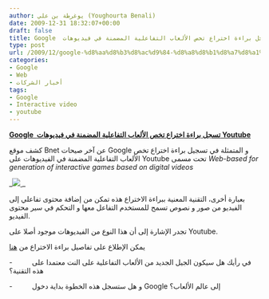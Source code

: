```yaml
---
author: يوغرطة بن علي (Youghourta Benali)
date: 2009-12-31 18:32:07+00:00
draft: false
title: Google  تسجل براءة اختراع تخص الألعاب التفاعلية المضمنة في فيديوهات Youtube
type: post
url: /2009/12/google-%d8%aa%d8%b3%d8%ac%d9%84-%d8%a8%d8%b1%d8%a7%d8%a1%d8%a9-%d8%a7%d8%ae%d8%aa%d8%b1%d8%a7%d8%b9-%d8%aa%d8%ae%d8%b5-%d8%a7%d9%84%d8%a3%d9%84%d8%b9%d8%a7%d8%a8-%d8%a7%d9%84%d8%aa%d9%81%d8%a7%d8%b9/
categories:
- Google
- Web
- أخبار الشركات
tags:
- Google
- Interactive video
- youtube
---
```


[**Google  تسجل براءة اختراع تخص الألعاب التفاعلية المضمنة في فيديوهات Youtube**](http://www.it-scoop.com/2009/12/google-%D8%AA%D8%B3%D8%AC%D9%84-%D8%A8%D8%B1%D8%A7%D8%A1%D8%A9-%D8%A7%D8%AE%D8%AA%D8%B1%D8%A7%D8%B9-%D8%AA%D8%AE%D8%B5-%D8%A7%D9%84%D8%A3%D9%84%D8%B9%D8%A7%D8%A8-%D8%A7%D9%84%D8%AA%D9%81%D8%A7%D8%B9/)


كشف موقع Bnet عن آخر صيحات Google و المتمثلة في تسجيل براءة اختراع تخص الألعاب التفاعلية المضمنة في الفيديوهات على Youtube تحت مسمى _Web-based for generation of interactive games based on digital videos_

_[![](http://www.it-scoop.com/wp-content/uploads/2009/12/google_youtube-300x225.jpg)
](http://www.it-scoop.com/2009/12/google-%D8%AA%D8%B3%D8%AC%D9%84-%D8%A8%D8%B1%D8%A7%D8%A1%D8%A9-%D8%A7%D8%AE%D8%AA%D8%B1%D8%A7%D8%B9-%D8%AA%D8%AE%D8%B5-%D8%A7%D9%84%D8%A3%D9%84%D8%B9%D8%A7%D8%A8-%D8%A7%D9%84%D8%AA%D9%81%D8%A7%D8%B9/)
_

بعبارة أخرى، التقنية المعنية ببراءة الاختراع هذه تمكن من إضافة محتوى تفاعلي إلى الفيديو من صور و نصوص تسمح للمستخدم التفاعل معها و التحكم في سير محتوى الفيديو.

تجدر الإشارة إلى أن هذا النوع من الفيديوهات موجود أصلا على Youtube.

يمكن الإطلاع على تفاصيل براءة الاختراع من [هنا](http://appft.uspto.gov/netacgi/nph-Parser?Sect1=PTO1&Sect2=HITOFF&d=PG01&p=1&u=%2Fnetahtml%2FPTO%2Fsrchnum.html&r=1&f=G&l=50&s1=%2220090297118%22.PGNR.&OS=DN/20090297118&RS=DN/20090297118)

-          في رأيك هل سيكون الجيل الجديد من الألعاب التفاعلية على النت معتمدا على هذه التقنية؟

-          و هل ستسجل هذه الخطوة بداية دخول Google إلى عالم الألعاب؟
